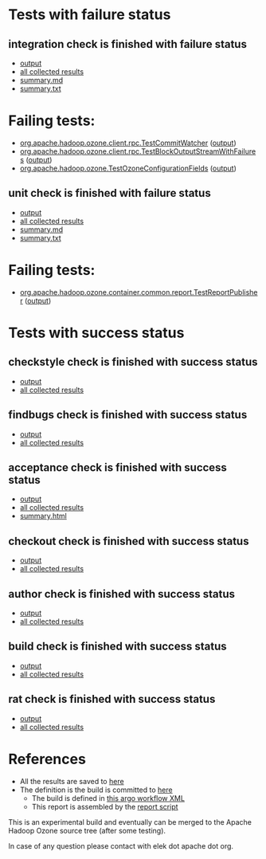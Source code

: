# Tests with failure status

## integration check is finished with failure status

   * [output](https://raw.githubusercontent.com/elek/ozone-ci/master/pr/pr-hdds-2102-js77h/integration/output.log)
   * [all collected results](https://github.com/elek/ozone-ci/tree/master/pr/pr-hdds-2102-js77h/integration)
   * [summary.md](https://github.com/elek/ozone-ci/tree/master/pr/pr-hdds-2102-js77h/integration/summary.md)
   * [summary.txt](https://github.com/elek/ozone-ci/tree/master/pr/pr-hdds-2102-js77h/integration/summary.txt)

# Failing tests: 

 * [org.apache.hadoop.ozone.client.rpc.TestCommitWatcher](hadoop-ozone/integration-test/org.apache.hadoop.ozone.client.rpc.TestCommitWatcher.txt) ([output](hadoop-ozone/integration-test/org.apache.hadoop.ozone.client.rpc.TestCommitWatcher-output.txt/))
 * [org.apache.hadoop.ozone.client.rpc.TestBlockOutputStreamWithFailures](hadoop-ozone/integration-test/org.apache.hadoop.ozone.client.rpc.TestBlockOutputStreamWithFailures.txt) ([output](hadoop-ozone/integration-test/org.apache.hadoop.ozone.client.rpc.TestBlockOutputStreamWithFailures-output.txt/))
 * [org.apache.hadoop.ozone.TestOzoneConfigurationFields](hadoop-ozone/integration-test/org.apache.hadoop.ozone.TestOzoneConfigurationFields.txt) ([output](hadoop-ozone/integration-test/org.apache.hadoop.ozone.TestOzoneConfigurationFields-output.txt/))

## unit check is finished with failure status

   * [output](https://raw.githubusercontent.com/elek/ozone-ci/master/pr/pr-hdds-2102-js77h/unit/output.log)
   * [all collected results](https://github.com/elek/ozone-ci/tree/master/pr/pr-hdds-2102-js77h/unit)
   * [summary.md](https://github.com/elek/ozone-ci/tree/master/pr/pr-hdds-2102-js77h/unit/summary.md)
   * [summary.txt](https://github.com/elek/ozone-ci/tree/master/pr/pr-hdds-2102-js77h/unit/summary.txt)

# Failing tests: 

 * [org.apache.hadoop.ozone.container.common.report.TestReportPublisher](hadoop-hdds/container-service/org.apache.hadoop.ozone.container.common.report.TestReportPublisher.txt) ([output](hadoop-hdds/container-service/org.apache.hadoop.ozone.container.common.report.TestReportPublisher-output.txt/))


# Tests with success status

## checkstyle check is finished with success status

   * [output](https://raw.githubusercontent.com/elek/ozone-ci/master/pr/pr-hdds-2102-js77h/checkstyle/output.log)
   * [all collected results](https://github.com/elek/ozone-ci/tree/master/pr/pr-hdds-2102-js77h/checkstyle)


## findbugs check is finished with success status

   * [output](https://raw.githubusercontent.com/elek/ozone-ci/master/pr/pr-hdds-2102-js77h/findbugs/output.log)
   * [all collected results](https://github.com/elek/ozone-ci/tree/master/pr/pr-hdds-2102-js77h/findbugs)


## acceptance check is finished with success status

   * [output](https://raw.githubusercontent.com/elek/ozone-ci/master/pr/pr-hdds-2102-js77h/acceptance/output.log)
   * [all collected results](https://github.com/elek/ozone-ci/tree/master/pr/pr-hdds-2102-js77h/acceptance)
   * [summary.html](https://elek.github.io/ozone-ci/pr/pr-hdds-2102-js77h/acceptance/summary.html)


## checkout check is finished with success status

   * [output](https://raw.githubusercontent.com/elek/ozone-ci/master/pr/pr-hdds-2102-js77h/checkout/output.log)
   * [all collected results](https://github.com/elek/ozone-ci/tree/master/pr/pr-hdds-2102-js77h/checkout)


## author check is finished with success status

   * [output](https://raw.githubusercontent.com/elek/ozone-ci/master/pr/pr-hdds-2102-js77h/author/output.log)
   * [all collected results](https://github.com/elek/ozone-ci/tree/master/pr/pr-hdds-2102-js77h/author)


## build check is finished with success status

   * [output](https://raw.githubusercontent.com/elek/ozone-ci/master/pr/pr-hdds-2102-js77h/build/output.log)
   * [all collected results](https://github.com/elek/ozone-ci/tree/master/pr/pr-hdds-2102-js77h/build)


## rat check is finished with success status

   * [output](https://raw.githubusercontent.com/elek/ozone-ci/master/pr/pr-hdds-2102-js77h/rat/output.log)
   * [all collected results](https://github.com/elek/ozone-ci/tree/master/pr/pr-hdds-2102-js77h/rat)




# References

 * All the results are saved to [here](https://github.com/elek/ozone-ci/tree/master/pr/pr-hdds-2102-js77h/)
 * The definition is the build is committed to [here](https://github.com/elek/argo-ozone)
    * The build is defined in [this argo workflow XML](https://github.com/elek/argo-ozone/blob/master/ozone-build.yaml)
    * This report is assembled by the [report script](https://github.com/elek/argo-ozone/blob/master/scripts/report.sh)

This is an experimental build and eventually can be merged to the Apache Hadoop Ozone source tree (after some testing).

In case of any question please contact with elek dot apache dot org.

